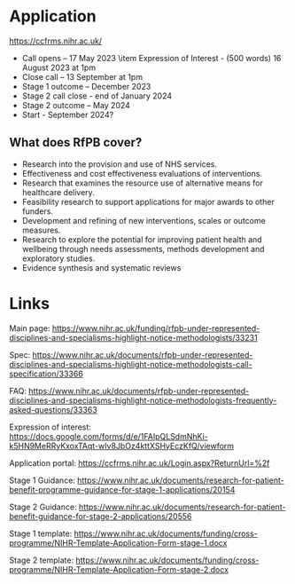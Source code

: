 # Application

https://ccfrms.nihr.ac.uk/

* Call opens – 17 May 2023    \item Expression of Interest - (500 words) 16 August 2023 at 1pm
* Close call – 13 September at 1pm
* Stage 1 outcome – December 2023
* Stage 2 call close - end of January 2024
* Stage 2 outcome – May 2024
* Start - September 2024?

## What does RfPB cover?

* Research into the provision and use of NHS services.
* Effectiveness and cost effectiveness evaluations of interventions.
* Research that examines the resource use of alternative means for healthcare delivery.
* Feasibility research to support applications for major awards to other funders.
* Development and refining of new interventions, scales or outcome measures.
*  Research to explore the potential for improving patient health and wellbeing through needs assessments, methods development and exploratory studies.
* Evidence synthesis and systematic reviews

# Links

Main page: https://www.nihr.ac.uk/funding/rfpb-under-represented-disciplines-and-specialisms-highlight-notice-methodologists/33231

Spec: https://www.nihr.ac.uk/documents/rfpb-under-represented-disciplines-and-specialisms-highlight-notice-methodologists-call-specification/33366

FAQ: https://www.nihr.ac.uk/documents/rfpb-under-represented-disciplines-and-specialisms-highlight-notice-methodologists-frequently-asked-questions/33363

Expression of interest: https://docs.google.com/forms/d/e/1FAIpQLSdmNhKi-k5HN9MeRRyKxoxTAqt-wIv8JbOz4kttXSHyEczKfQ/viewform

Application portal: https://ccfrms.nihr.ac.uk/Login.aspx?ReturnUrl=%2f

Stage 1 Guidance: https://www.nihr.ac.uk/documents/research-for-patient-benefit-programme-guidance-for-stage-1-applications/20154

Stage 2 Guidance: https://www.nihr.ac.uk/documents/research-for-patient-benefit-guidance-for-stage-2-applications/20556

Stage 1 template: https://www.nihr.ac.uk/documents/funding/cross-programme/NIHR-Template-Application-Form-stage-1.docx

Stage 2 template: https://www.nihr.ac.uk/documents/funding/cross-programme/NIHR-Template-Application-Form-stage-2.docx

